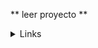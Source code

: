 ** leer proyecto **

<details><summary>Links</summary><p>

- [Arreglos](https://curriculum.laboratoria.la/es/topics/javascript/04-arrays)
- [Array - MDN](https://developer.mozilla.org/es/docs/Web/JavaScript/Reference/Global_Objects/Array/)
- [Array.prototype.sort() - MDN](https://developer.mozilla.org/es/docs/Web/JavaScript/Reference/Global_Objects/Array/sort)
- [Array.prototype.forEach() - MDN](https://developer.mozilla.org/es/docs/Web/JavaScript/Reference/Global_Objects/Array/forEach)
- [Array.prototype.map() - MDN](https://developer.mozilla.org/es/docs/Web/JavaScript/Reference/Global_Objects/Array/map)
- [Array.prototype.filter() - MDN](https://developer.mozilla.org/es/docs/Web/JavaScript/Reference/Global_Objects/Array/filter)
- [Array.prototype.reduce() - MDN](https://developer.mozilla.org/es/docs/Web/JavaScript/Reference/Global_Objects/Array/Reduce)
</p></details>

